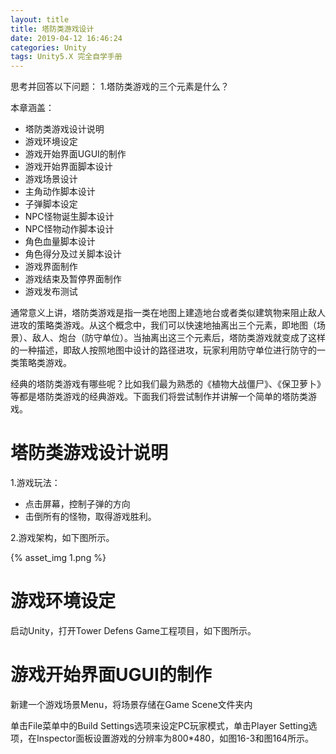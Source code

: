 ```yaml
---
layout: title
title: 塔防类游戏设计
date: 2019-04-12 16:46:24
categories: Unity
tags: Unity5.X 完全自学手册
---
```

思考并回答以下问题：
1.塔防类游戏的三个元素是什么？

<!--more-->

本章涵盖：
* 塔防类游戏设计说明
* 游戏环境设定
* 游戏开始界面UGUI的制作
* 游戏开始界面脚本设计
* 游戏场景设计
* 主角动作脚本设计
* 子弹脚本设定
* NPC怪物诞生脚本设计
* NPC怪物动作脚本设计
* 角色血量脚本设计
* 角色得分及过关脚本设计
* 游戏界面制作
* 游戏结束及暂停界面制作
* 游戏发布测试

通常意义上讲，塔防类游戏是指一类在地图上建造地台或者类似建筑物来阻止敌人进攻的策略类游戏。从这个概念中，我们可以快速地抽离出三个元素，即地图（场景）、敌人、炮台（防守单位）。当抽离出这三个元素后，塔防类游戏就变成了这样的一种描述，即敌人按照地图中设计的路径进攻，玩家利用防守单位进行防守的一类策略类游戏。

经典的塔防类游戏有哪些呢？比如我们最为熟悉的《植物大战僵尸》、《保卫萝卜》等都是塔防类游戏的经典游戏。下面我们将尝试制作并讲解一个简单的塔防类游戏。

# 塔防类游戏设计说明

1.游戏玩法：

* 点击屏幕，控制子弹的方向
* 击倒所有的怪物，取得游戏胜利。

2.游戏架构，如下图所示。

{% asset_img 1.png %}

# 游戏环境设定

启动Unity，打开Tower Defens Game工程项目，如下图所示。

# 游戏开始界面UGUI的制作

新建一个游戏场景Menu，将场景存储在Game Scene文件夹内

单击File菜单中的Build Settings选项来设定PC玩家模式，单击Player Setting选项，在Inspector面板设置游戏的分辨率为800\*480，如图16-3和图164所示。


